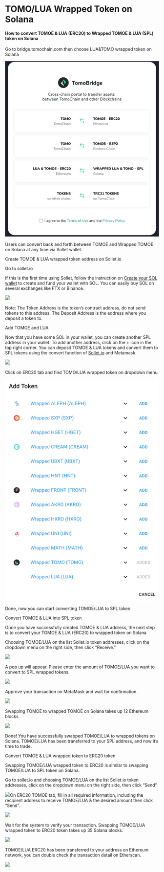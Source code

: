 # TOMO/LUA Wrapped Token on Solana

#### How to convert TOMOE & LUA \(ERC20\) to Wrapped TOMOE & LUA \(SPL\) token on Solana

Go to bridge.tomochain.com then choose LUA&TOMO wrapped token on Solana

![](../../.gitbook/assets/screen-shot-2020-11-06-at-11.48.17-am.png)

Users can convert back and forth between TOMOE and  Wrapped TOMOE on Solana at any time via Sollet wallet. 

Create TOMOE & LUA wrapped token address on Sollet.io

Go to sollet.io

If this is the first time using Sollet, follow the instruction on [Create your SOL wallet](https://serum-academy.com/en/serum-dex/sol-wallet/)  to create and fund your wallet with SOL. You can easily buy SOL on several exchanges like FTX or Binance.

![](https://lh4.googleusercontent.com/sLwYqfb2GF2DNQjnZzjxd3sldmmqCwYvVxCJLxESfb7hR7eARBgxrIVsZsaYTU9-qNHfLs9KeRH5myOP1fewphV3stIJdjMlqihDs1I5pxs_VaiKVESQnzuSsN2WOr6pwd0RWbF2)

Note: The Token Address is the token’s contract address, do not send tokens to this address. The Deposit Address is the address where you deposit a token to.  


Add TOMOE and LUA 

Now that you have some SOL in your wallet, you can create another SPL address in your wallet. To add another address, click on the + icon in the top right corner. You can deposit TOMOE & LUA tokens and convert them to SPL tokens using the convert function of [Sollet.io](https://sollet.io/) and Metamask. 

![](https://lh6.googleusercontent.com/CudCCdYT-TXX4SGIZWSeC8Wmhtfe1gQbAOVcLsMsiWf85ZiIKu9zki5O2gmO9wEymBwtQC9OaDLNoQoByu8cxtWRBs66TtlvTLdd_2kLXaUJO_ya5F0TVC3gmwQzgChRfmfz7XwR)

Click on ERC20 tab and find TOMO/LUA wrapped token on dropdown menu

![](../../.gitbook/assets/screen-shot-2020-11-02-at-1.56.16-pm.png)

Done, now you can start converting TOMOE/LUA to SPL token

Convert TOMOE & LUA into SPL token

Once you have successfully created TOMOE & LUA address, the next step is to convert your TOMOE & LUA \(ERC20\) to wrapped token on Solana

Choosing TOMOE/LUA on the list Sollet.io token addresses, click on the dropdown menu on the right side, then click “Receive.”

![](https://lh3.googleusercontent.com/daIuFy7x0v0gFEw1oB_FQMeW1W2OvDktmc18mIeeEpVPRHvOfpE_u8Ww6n3iUv-20odLZnjvgWCMWfYujfrO_fuPqSRhQjZSgbhD8OYzvr9-5kMmA5ZKKW-qcmNvwtpw-qnjcl0m)

A pop up will appear. Please enter the amount of TOMOE/LUA you want to convert to SPL wrapped tokens. 

![](https://lh3.googleusercontent.com/j7FW_ZrOR8KQ9WxYf-euEg2KEwjG9gtinSgHkGTcNtLKfu_y1RIrsnuzYmBFLg6xiuCZNLeQLCY6FjEn4Em7uKbB0CUYfM6BSApKJ-5gxKAjh-vYQr7EPQyAA6gTwQ-U9iuF5cqB)

Approve your transaction on MetaMask and wait for confirmation. 

![](https://lh4.googleusercontent.com/WRV4torelidJScH1RX9ZSLwQ60w2uyvgvDh1opn-d_SAkzDlv2c_Egt6mnda7ErnGdH7A_7Nsdp-KO-Cp0-ePgJDwRLK58e0As1L8EJmqV2qQxzj6GstQowrYzyoeR3w3jfRJeui)

Swapping TOMOE to wrapped TOMOE on Solana takes up 12 Ethereum blocks.  


![](https://lh6.googleusercontent.com/p1BX3i0K7I8msFKItwh-FQvOlr1nyO2ySOP76U4OocfhlT6bap6EellDXIe6BOwfoJLMHe2i5CshaoQ7gYi5o0ti7WyjlSabbVpA2rpQrsT9yuyT5vP3kzpJzggoGckQCVb76aWn)

Done! You have successfully swapped TOMOE/LUA to wrapped tokens on Solana. TOMOE/LUA has been transferred to your SPL address, and now it’s time to trade.   


Convert TOMOE & LUA wrapped token to ERC20 token

Swapping TOMOE/LUA wrapped token to ERC20 is similar to swapping TOMOE/LUA to SPL token on Solana. 

Go to sollet.io and choosing TOMOE/LUA on the list Sollet.io token addresses, click on the dropdown menu on the right side, then click “Send”  


![](https://lh6.googleusercontent.com/RMnmlffUloQ9zurKFiPuqpgGD6msGQ7EgDahuGpr6PgApMM0dTXlK3U0XQs0KRWje4aH1EPDvlXJTuhrEC6yeHvETkuzyGUmqxPtLTQdkeWR3YCahr3G1xpF_4YrCct0-mugti8K)On ERC20 TOMOE tab, fill in all required information, including the recipient address to receive TOMOE/LUA & the desired amount then click “Send”.

![](https://lh4.googleusercontent.com/z_f8GWaVssHWBvd-v_6B2k5ORUIzX_X74Y1Gi7oVMaN-JGtsb8ogCXJN4m6VMHzo0Hn_uEm8n3hHirlNFV9sL5QmTUd021NC7ojEJ9b7G5fy0_cQxMEFVpK_MIi1o-HMusU6EEkc)

Wait for the system to verify your transaction. Swapping TOMOE/LUA  wrapped token to ERC20 token takes up 35 Solana blocks.

![](https://lh5.googleusercontent.com/tHZxUbKIhr2gvcdC919bEW_kSxinzY7eR5SYEv-St3NfeZrdnXdBDob8QjXo4ulAQhejiR9Est3YfXh7utjYlzooPrrbYq81zPXk4dmMp4L5AVF31mTN7n3ng7-XDiLR_vNIRIxh)

TOMOE/LUA ERC20 has been transferred to your address on Ethereum network, you can double check the transaction detail on Etherscan.

![](https://lh4.googleusercontent.com/yuYUnpJG8btyIM5nREpE0bLmBXoaBeMLIAbEkinZXlWXtC4J0ZAheXb5ukGgbmj3cLJ92bdXod72HQ2fSBGKeXYsjosAiCeWIj8B3h9apcZtUOaSex_DrYg_xFsT8_sn37R8y5qC)


